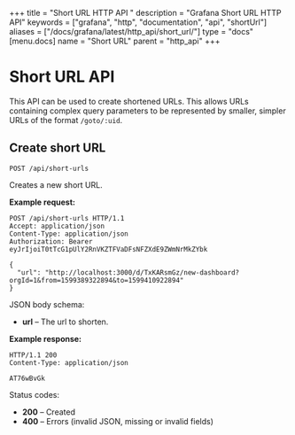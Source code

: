+++
title = "Short URL HTTP API "
description = "Grafana Short URL HTTP API"
keywords = ["grafana", "http", "documentation", "api", "shortUrl"]
aliases = ["/docs/grafana/latest/http_api/short_url/"]
type = "docs"
[menu.docs]
name = "Short URL"
parent = "http_api"
+++

# Short URL API

This API can be used to create shortened URLs. This allows URLs containing complex query parameters to be represented by smaller, simpler URLs of the format `/goto/:uid`.

## Create short URL

`POST /api/short-urls`

Creates a new short URL.

**Example request:**

```http
POST /api/short-urls HTTP/1.1
Accept: application/json
Content-Type: application/json
Authorization: Bearer eyJrIjoiT0tTcG1pUlY2RnVKZTFVaDFsNFZXdE9ZWmNrMkZYbk

{
  "url": "http://localhost:3000/d/TxKARsmGz/new-dashboard?orgId=1&from=1599389322894&to=1599410922894"
}
```

JSON body schema:

- **url** – The url to shorten.

**Example response:**

```http
HTTP/1.1 200
Content-Type: application/json

AT76wBvGk
```

Status codes:

- **200** – Created
- **400** – Errors (invalid JSON, missing or invalid fields)
